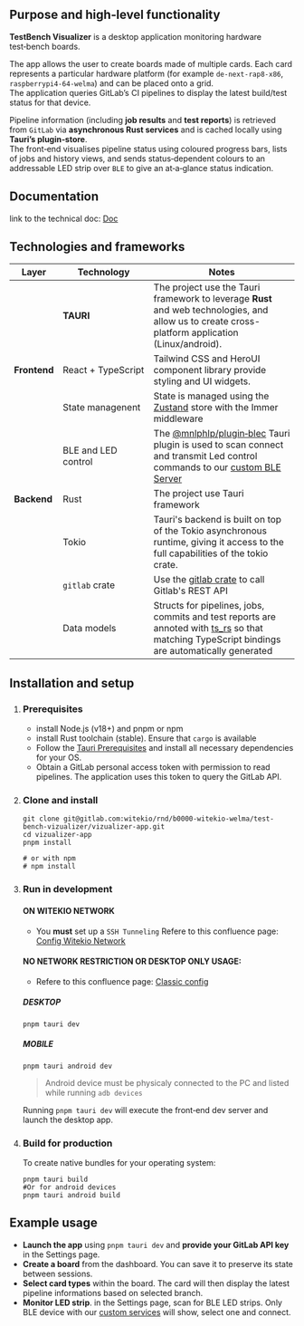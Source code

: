 ## Purpose and high‑level functionality

**TestBench Visualizer** is a desktop application monitoring hardware test‑bench boards.

The app allows the user to create boards made of multiple cards. Each card represents a particular hardware platform (for example `de‑next‑rap8‑x86`, `raspberrypi4-64-welma`) and can be placed onto a grid.
<br>The application queries GitLab’s CI pipelines to display the latest build/test status for that device.

Pipeline information (including **job results** and **test reports**) is retrieved from `GitLab` via **asynchronous Rust services** and is cached locally using **Tauri’s plugin‑store**.
<br>The front‑end visualises pipeline status using coloured progress bars, lists of jobs and history views, and sends status‑dependent colours to an addressable LED strip over `BLE` to give an at‑a‑glance status indication.

## Documentation

link to the technical doc: [Doc](https://adeneo-embedded.atlassian.net/wiki/spaces/BIST22/pages/4813488164/App+Documentation)

## Technologies and frameworks

| Layer        | Technology          | Notes                                                                                                                                                                                                                    |
| ------------ | ------------------- | ------------------------------------------------------------------------------------------------------------------------------------------------------------------------------------------------------------------------ |
|              | **TAURI**           | The project use the Tauri framework to leverage **Rust** and web technologies, and allow us to create cross-platform application (Linux/android).                                                                        |
| **Frontend** | React + TypeScript  | Tailwind CSS and HeroUI component library provide styling and UI widgets.                                                                                                                                                |
|              | State managenent    | State is managed using the [Zustand](https://github.com/pmndrs/zustand) store with the Immer middleware                                                                                                                  |
|              | BLE and LED control | The [@mnlphlp/plugin‑blec](https://github.com/MnlPhlp/tauri-plugin-blec) Tauri plugin is used to scan connect and transmit Led control commands to our [custom BLE Server](https://github.com/imseya18/ESP32_BLE_Server) |
| **Backend**  | Rust                | The project use Tauri framework                                                                                                                                                                                          |
|              | Tokio               | Tauri's backend is built on top of the Tokio asynchronous runtime, giving it access to the full capabilities of the tokio crate.                                                                                         |
|              | `gitlab` crate      | Use the [gitlab crate](https://crates.io/crates/gitlab/) to call Gitlab's REST API                                                                                                                                       |
|              | Data models         | Structs for pipelines, jobs, commits and test reports are annoted with [ts_rs](https://crates.io/crates/ts-rs) so that matching TypeScript bindings are automatically generated                                          |

## Installation and setup

1. ### Prerequisites
   - install Node.js (v18+) and pnpm or npm
   - install Rust toolchain (stable). Ensure that `cargo` is available
   - Follow the [Tauri Prerequisites](https://tauri.app/start/prerequisites/) and install all necessary dependencies for your OS.
   - Obtain a GitLab personal access token with permission to read pipelines. The application uses this token to query the GitLab API.
2. ### Clone and install

   ```
   git clone git@gitlab.com:witekio/rnd/b0000-witekio-welma/test-bench-vizualizer/vizualizer-app.git
   cd vizualizer-app
   pnpm install

   # or with npm
   # npm install
   ```

3. ### Run in development

   #### ON WITEKIO NETWORK

   - You **must** set up a `SSH Tunneling` Refere to this confluence page: [Config Witekio Network](https://adeneo-embedded.atlassian.net/wiki/spaces/BIST22/pages/4722491527/Mobile+Config+Witekio+Network#MOBILE-APP)

   #### NO NETWORK RESTRICTION OR DESKTOP ONLY USAGE:

   - Refere to this confluence page: [Classic config](https://adeneo-embedded.atlassian.net/wiki/spaces/BIST22/pages/4722491527/Mobile+Config+Witekio+Network#CLASSIC-CONFIG)

   ##### DESKTOP

   ```
   pnpm tauri dev
   ```

   ##### MOBILE

   ```
   pnpm tauri android dev
   ```

   > Android device must be physicaly connected to the PC and listed while running `adb devices`

   Running `pnpm tauri dev` will execute the front‑end dev server and launch the desktop app.

4. ### Build for production
   To create native bundles for your operating system:
   ```
   pnpm tauri build
   #Or for android devices
   pnpm tauri android build
   ```

## Example usage

- **Launch the app** using `pnpm tauri dev` and **provide your GitLab API key** in the Settings page.
- **Create a board** from the dashboard. You can save it to preserve its state between sessions.
- **Select card types** within the board. The card will then display the latest pipeline informations based on selected branch.
- **Monitor LED strip**. in the Settings page, scan for BLE LED strips. Only BLE device with our [custom services](https://gitlab.com/witekio/rnd/b0000-witekio-welma/test-bench-vizualizer/esp32-ble-server) will show, select one and connect.
